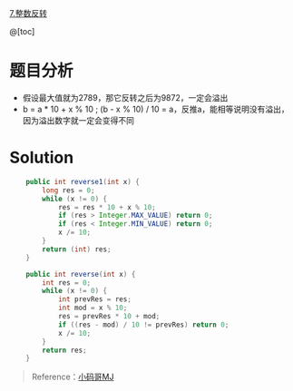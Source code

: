 ﻿[7.整数反转](https://leetcode-cn.com/problems/reverse-integer/)

@[toc]

# 题目分析

- 假设最大值就为2789，那它反转之后为9872，一定会溢出
- b = a * 10 + x % 10 ; (b - x % 10) / 10 = a，反推a，能相等说明没有溢出，因为溢出数字就一定会变得不同

# Solution

```java
    public int reverse1(int x) {
        long res = 0;
        while (x != 0) {
            res = res * 10 + x % 10;
            if (res > Integer.MAX_VALUE) return 0;
            if (res < Integer.MIN_VALUE) return 0;
            x /= 10;
        }
        return (int) res;
    }

    public int reverse(int x) {
        int res = 0;
        while (x != 0) {
            int prevRes = res;
            int mod = x % 10;
            res = prevRes * 10 + mod;
            if ((res - mod) / 10 != prevRes) return 0;
            x /= 10;
        }
        return res;
    }
```


> Reference：[小码哥MJ](https://space.bilibili.com/325538782/)
